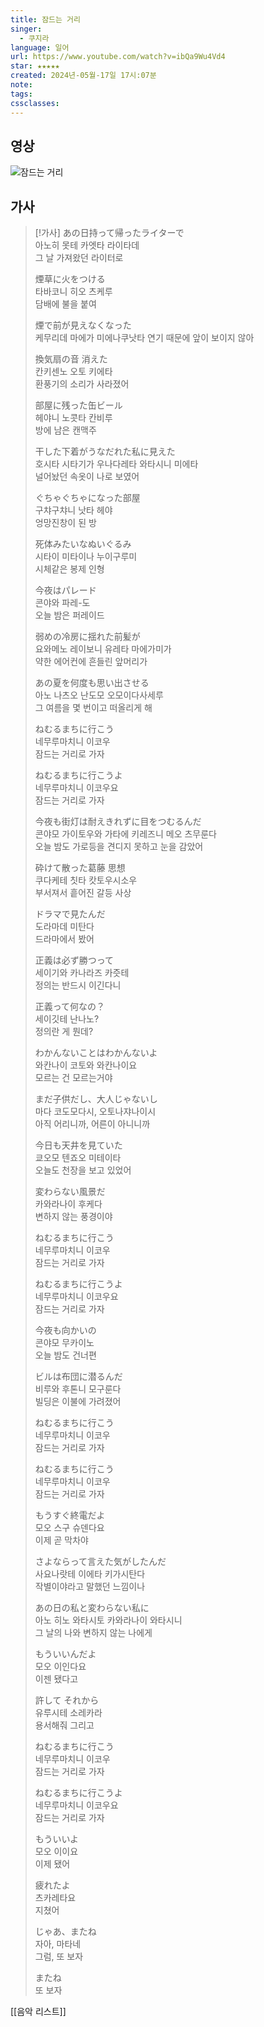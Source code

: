 ```yaml
---
title: 잠드는 거리
singer:
  - 쿠지라
language: 일어
url: https://www.youtube.com/watch?v=ibQa9Wu4Vd4
star: ★★★★★
created: 2024년-05월-17일 17시:07분
note: 
tags: 
cssclasses:
---
```

## 영상
![잠드는 거리](https://www.youtube.com/watch?v=ibQa9Wu4Vd4)

## 가사
  > [!가사]
  > あの日持って帰ったライターで  
  > 아노히 못테 카엣타 라이타데  
>그 날 가져왔던 라이터로  
>
>煙草に火をつける  
타바코니 히오 츠케루  
담배에 불을 붙여  
>
>煙で前が見えなくなった  
케무리데 마에가 미에나쿠낫타 
>연기 때문에 앞이 보이지 않아   
 >
 >換気扇の音 消えた  
칸키센노 오토 키에타  
>환풍기의 소리가 사라졌어  
>
>部屋に残った缶ビール  
헤야니 노콧타 칸비루  
방에 남은 캔맥주  
>
>干した下着がうなだれた私に見えた  
호시타 시타기가 우나다레타 와타시니 미에타  
널어놨던 속옷이 나로 보였어  
>
>ぐちゃぐちゃになった部屋  
구챠구챠니 낫타 헤야  
엉망진창이 된 방  
>
>死体みたいなぬいぐるみ  
시타이 미타이나 누이구루미  
시체같은 봉제 인형  
>
>今夜はパレード  
콘야와 파레-도  
오늘 밤은 퍼레이드  
>
>弱めの冷房に揺れた前髪が  
요와메노 레이보니 유레타 마에가미가  
약한 에어컨에 흔들린 앞머리가  
>
>あの夏を何度も思い出させる  
아노 나츠오 난도모 오모이다사세루  
그 여름을 몇 번이고 떠올리게 해  
>
>ねむるまちに行こう  
네무루마치니 이코우  
잠드는 거리로 가자  
>
>ねむるまちに行こうよ  
네무루마치니 이코우요  
잠드는 거리로 가자  
>
>今夜も街灯は耐えきれずに目をつむるんだ  
콘야모 가이토우와 가타에 키레즈니 메오 츠무룬다  
오늘 밤도 가로등을 견디지 못하고 눈을 감았어  
>
>砕けて散った葛藤 思想  
쿠다케테 칫타 캇토우시소우  
부서져서 흩어진 갈등 사상  
>
>ドラマで見たんだ  
도라마데 미탄다  
드라마에서 봤어  
>
>正義は必ず勝つって  
세이기와 카나라즈 카즛테  
정의는 반드시 이긴다니  
>
>正義って何なの？  
세이깃테 난나노?  
정의란 게 뭔데?  
>
>わかんないことはわかんないよ  
와칸나이 코토와 와칸나이요  
모르는 건 모르는거야  
>
>まだ子供だし、大人じゃないし  
마다 코도모다시, 오토나쟈나이시  
아직 어리니까, 어른이 아니니까  
>
>今日も天井を見ていた  
쿄오모 텐죠오 미테이타  
오늘도 천장을 보고 있었어  
>
>変わらない風景だ  
카와라나이 후케다  
변하지 않는 풍경이야  
>
>ねむるまちに行こう  
네무루마치니 이코우  
잠드는 거리로 가자  
>
>ねむるまちに行こうよ  
네무루마치니 이코우요  
잠드는 거리로 가자  
>
>今夜も向かいの  
콘야모 무카이노  
오늘 밤도 건너편  
>
>ビルは布団に潜るんだ  
비루와 후톤니 모구룬다  
빌딩은 이불에 가려졌어  
>
>ねむるまちに行こう  
네무루마치니 이코우  
잠드는 거리로 가자  
>
>ねむるまちに行こう  
네무루마치니 이코우  
잠드는 거리로 가자  
>
>もうすぐ終電だよ  
모오 스구 슈덴다요  
이제 곧 막차야  
>
>さよならって言えた気がしたんだ  
사요나랏테 이에타 키가시탄다  
작별이야라고 말했던 느낌이나  
>
>あの日の私と変わらない私に  
아노 히노 와타시토 카와라나이 와타시니  
그 날의 나와 변하지 않는 나에게  
>
>もういいんだよ  
모오 이인다요  
이젠 됐다고  
>
>許して それから  
유루시테 소레카라  
용서해줘 그리고  
>
>ねむるまちに行こう  
네무루마치니 이코우  
잠드는 거리로 가자  
>
>ねむるまちに行こうよ  
네무루마치니 이코우요  
잠드는 거리로 가자  
>
>もういいよ  
모오 이이요  
이제 됐어  
>
>疲れたよ  
츠카레타요  
지쳤어  
>
>じゃあ、またね  
자아, 마타네  
그럼, 또 보자  
>
>またね  
또 보자


[[음악 리스트]]